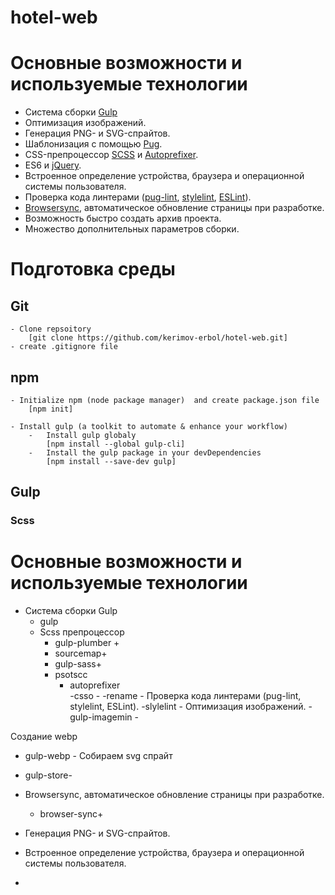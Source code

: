 # hotel-web
# Основные возможности и используемые технологии

* Система сборки [Gulp](https://gulpjs.com/)
* Оптимизация изображений.
* Генерация PNG- и SVG-спрайтов.
* Шаблонизация с помощью [Pug](https://pugjs.org/).
* CSS-препроцессор [SCSS](http://sass-lang.com/) и [Autoprefixer](https://autoprefixer.github.io/ru/).
* ES6 и [jQuery](https://jquery.com/).
* Встроенное определение устройства, браузера и операционной системы пользователя.
* Проверка кода линтерами ([pug-lint](https://www.npmjs.com/package/pug-lint), [stylelint](https://stylelint.io/), [ESLint](http://eslint.org/)).
* [Browsersync](https://www.browsersync.io/), автоматическое обновление страницы при разработке.
* Возможность быстро создать архив проекта.
* Множество дополнительных параметров сборки.

# Подготовка среды  
## Git
    - Clone repsoitory 
        [git clone https://github.com/kerimov-erbol/hotel-web.git]
    - create .gitignore file
## npm
    - Initialize npm (node package manager)  and create package.json file
        [npm init]

    - Install gulp (a toolkit to automate & enhance your workflow) 
        -   Install gulp globaly 
            [npm install --global gulp-cli]    
        -   Install the gulp package in your devDependencies                              
            [npm install --save-dev gulp]
    
## Gulp 
### Scss



# Основные возможности и используемые технологии
- Система сборки Gulp
  - gulp
  - Scss препроцессор
    - gulp-plumber +
    - sourcemap+
    - gulp-sass+
    - psotscc
      - autoprefixer <!--   -->  
      -csso     - <!--   -->       <!-- Оптимизаци/Минимизация css  -->
      -rename  -                           <!-- Переименоавеие минифицированного кода  -->
Проверка кода линтерами (pug-lint, stylelint, ESLint).
  -slylelint -
Оптимизация изображений.
    -gulp-imagemin -

Создание webp
  - gulp-webp -
Собираем svg спрайт
  - gulp-store-

- Browsersync, автоматическое обновление страницы при разработке.
  - browser-sync+


-   Генерация PNG- и SVG-спрайтов.

-   Встроенное определение устройства, браузера и операционной системы пользователя.

-